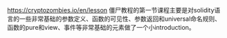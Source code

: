 https://cryptozombies.io/en/lesson
僵尸教程的第一节课程主要是对solidity语言的一些非常基础的参数定义、函数的可见性、参数返回和universal命名规则、函数的pure和view、事件等非常基础的元素做了一个小introduction。
